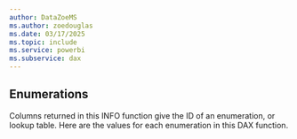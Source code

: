 ```yaml
---
author: DataZoeMS
ms.author: zoedouglas
ms.date: 03/17/2025
ms.topic: include
ms.service: powerbi
ms.subservice: dax
---
```

## Enumerations

Columns returned in this INFO function give the ID of an enumeration, or lookup table. Here are the values for each enumeration in this DAX function.
